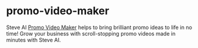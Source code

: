 # promo-video-maker
Steve AI <a href="https://www.steve.ai/promo-video-maker">Promo Video Maker</a> helps to bring brilliant promo ideas to life in no time! Grow your business with scroll-stopping promo videos made in minutes with Steve AI.
